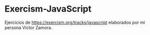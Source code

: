 # Exercism-JavaScript

Ejercicios de https://exercism.org/tracks/javascript elaborados por mi persona Victor Zamora.

